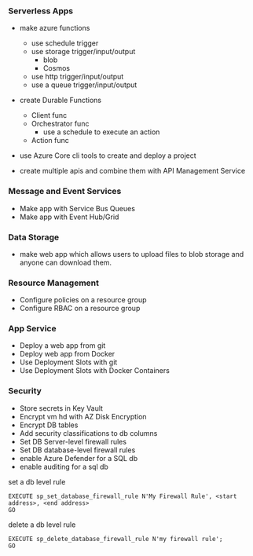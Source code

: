 ### Serverless Apps
- make azure functions
    + use schedule trigger
    + use storage trigger/input/output
        - blob
        - Cosmos
    + use http trigger/input/output
    + use a queue trigger/input/output

- create Durable Functions
    + Client func
    + Orchestrator func
        - use a schedule to execute an action
    + Action func

- use Azure Core cli tools to create and deploy a project

- create multiple apis and combine them with API Management Service

### Message and Event Services
- Make app with Service Bus Queues
- Make app with Event Hub/Grid

### Data Storage
- make web app which allows users to upload files to blob storage and anyone can download them.

### Resource Management
- Configure policies on a resource group
- Configure RBAC on a resource group

### App Service
- Deploy a web app from git
- Deploy web app from Docker
- Use Deployment Slots with git
- Use Deployment Slots with Docker Containers

### Security
- Store secrets in Key Vault
- Encrypt vm hd with AZ Disk Encryption
- Encrypt DB tables
- Add security classifications to db columns
- Set DB Server-level firewall rules
- Set DB database-level firewall rules
- enable Azure Defender for a SQL db
- enable auditing for a sql db

set a db level rule
```
EXECUTE sp_set_database_firewall_rule N'My Firewall Rule', <start address>, <end address>
GO
```
delete a db level rule
```
EXECUTE sp_delete_database_firewall_rule N'my firewall rule';
GO
```